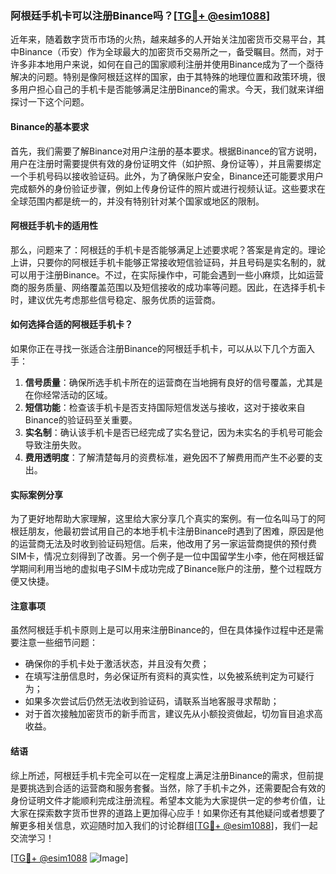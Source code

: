 ### 阿根廷手机卡可以注册Binance吗？[[TG💪+ @esim1088](https://t.me/s/esim1088)]

近年来，随着数字货币市场的火热，越来越多的人开始关注加密货币交易平台，其中Binance（币安）作为全球最大的加密货币交易所之一，备受瞩目。然而，对于许多非本地用户来说，如何在自己的国家顺利注册并使用Binance成为了一个亟待解决的问题。特别是像阿根廷这样的国家，由于其特殊的地理位置和政策环境，很多用户担心自己的手机卡是否能够满足注册Binance的需求。今天，我们就来详细探讨一下这个问题。

#### Binance的基本要求

首先，我们需要了解Binance对用户注册的基本要求。根据Binance的官方说明，用户在注册时需要提供有效的身份证明文件（如护照、身份证等），并且需要绑定一个手机号码以接收验证码。此外，为了确保账户安全，Binance还可能要求用户完成额外的身份验证步骤，例如上传身份证件的照片或进行视频认证。这些要求在全球范围内都是统一的，并没有特别针对某个国家或地区的限制。

#### 阿根廷手机卡的适用性

那么，问题来了：阿根廷的手机卡是否能够满足上述要求呢？答案是肯定的。理论上讲，只要你的阿根廷手机卡能够正常接收短信验证码，并且号码是实名制的，就可以用于注册Binance。不过，在实际操作中，可能会遇到一些小麻烦，比如运营商的服务质量、网络覆盖范围以及短信接收的成功率等问题。因此，在选择手机卡时，建议优先考虑那些信号稳定、服务优质的运营商。

#### 如何选择合适的阿根廷手机卡？

如果你正在寻找一张适合注册Binance的阿根廷手机卡，可以从以下几个方面入手：

1. **信号质量**：确保所选手机卡所在的运营商在当地拥有良好的信号覆盖，尤其是在你经常活动的区域。
2. **短信功能**：检查该手机卡是否支持国际短信发送与接收，这对于接收来自Binance的验证码至关重要。
3. **实名制**：确认该手机卡是否已经完成了实名登记，因为未实名的手机号可能会导致注册失败。
4. **费用透明度**：了解清楚每月的资费标准，避免因不了解费用而产生不必要的支出。

#### 实际案例分享

为了更好地帮助大家理解，这里给大家分享几个真实的案例。有一位名叫马丁的阿根廷朋友，他最初尝试用自己的本地手机卡注册Binance时遇到了困难，原因是他的运营商无法及时收到验证码短信。后来，他改用了另一家运营商提供的预付费SIM卡，情况立刻得到了改善。另一个例子是一位中国留学生小李，他在阿根廷留学期间利用当地的虚拟电子SIM卡成功完成了Binance账户的注册，整个过程既方便又快捷。

#### 注意事项

虽然阿根廷手机卡原则上是可以用来注册Binance的，但在具体操作过程中还是需要注意一些细节问题：

- 确保你的手机卡处于激活状态，并且没有欠费；
- 在填写注册信息时，务必保证所有资料的真实性，以免被系统判定为可疑行为；
- 如果多次尝试后仍然无法收到验证码，请联系当地客服寻求帮助；
- 对于首次接触加密货币的新手而言，建议先从小额投资做起，切勿盲目追求高收益。

#### 结语

综上所述，阿根廷手机卡完全可以在一定程度上满足注册Binance的需求，但前提是要挑选到合适的运营商和服务套餐。当然，除了手机卡之外，还需要配合有效的身份证明文件才能顺利完成注册流程。希望本文能为大家提供一定的参考价值，让大家在探索数字货币世界的道路上更加得心应手！如果你还有其他疑问或者想要了解更多相关信息，欢迎随时加入我们的讨论群组[[TG💪+ @esim1088](https://t.me/s/esim1088)]，我们一起交流学习！

[[TG💪+ @esim1088](https://t.me/s/esim1088) ![Image](https://i.postimg.cc/4NQfJmqS/Snipaste-2025-05-13-00-14-12.png)]